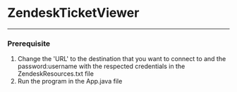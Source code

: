 # ZendeskTicketViewer

-----------
### Prerequisite
1. Change the 'URL' to the destination that you want to connect to and the password:username with the respected credentials in the ZendeskResources.txt file
2. Run the program in the App.java file
